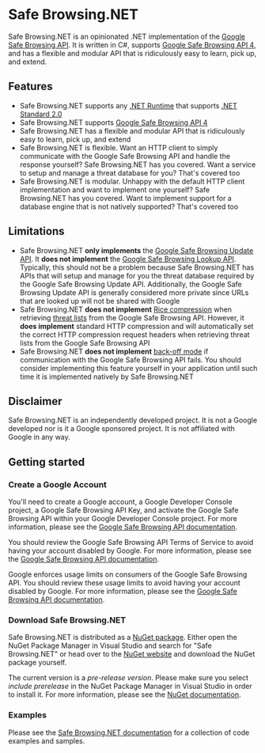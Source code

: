 # Safe Browsing.NET

Safe Browsing.NET is an opinionated .NET implementation of the
[Google Safe Browsing API](https://developers.google.com/safe-browsing). It is written in C#, supports
[Google Safe Browsing API 4](https://developers.google.com/safe-browsing/v4), and has a flexible and modular API that
is ridiculously easy to learn, pick up, and extend.

## Features

* Safe Browsing.NET supports any
  [.NET Runtime](https://docs.microsoft.com/en-us/dotnet/standard/net-standard#net-implementation-support) that
  supports [.NET Standard 2.0](https://github.com/dotnet/standard/blob/master/docs/versions/netstandard2.0.md)
* Safe Browsing.NET supports [Google Safe Browsing API 4](https://developers.google.com/safe-browsing/v4)
* Safe Browsing.NET has a flexible and modular API that is ridiculously easy to learn, pick up, and extend
* Safe Browsing.NET is flexible. Want an HTTP client to simply communicate with the Google Safe Browsing API and handle
  the response yourself? Safe Browsing.NET has you covered. Want a service to setup and manage a threat database for
  you? That's covered too
* Safe Browsing.NET is modular. Unhappy with the default HTTP client implementation and want to implement one yourself?
  Safe Browsing.NET has you covered. Want to implement support for a database engine that is not natively supported?
  That's covered too

## Limitations

* Safe Browsing.NET **only implements** the
  [Google Safe Browsing Update API](https://developers.google.com/safe-browsing/v4/update-api). It
  **does not implement** the
  [Google Safe Browsing Lookup API](https://developers.google.com/safe-browsing/v4/lookup-api). Typically, this should
  not be a problem because Safe Browsing.NET has APIs that will setup and manage for you the threat database required
  by the Google Safe Browsing Update API. Additionally, the Google Safe Browsing Update API is generally considered
  more private since URLs that are looked up will not be shared with Google
* Safe Browsing.NET **does not implement**
  [Rice compression](https://developers.google.com/safe-browsing/v4/compression) when retrieving
  [threat lists](https://developers.google.com/safe-browsing/v4/lists) from the Google Safe Browsing API. However, it
  **does implement** standard HTTP compression and will automatically set the correct HTTP compression request headers
  when retrieving threat lists from the Google Safe Browsing API
* Safe Browsing.NET **does not implement**
  [back-off mode](https://developers.google.com/safe-browsing/v4/request-frequency#back-off-mode) if communication with
  the Google Safe Browsing API fails. You should consider implementing this feature yourself in your application until
  such time it is implemented natively by Safe Browsing.NET

## Disclaimer

Safe Browsing.NET is an independently developed project. It is not a Google developed nor is it a Google sponsored
project. It is not affiliated with Google in any way.

## Getting started

### Create a Google Account

You'll need to create a Google account, a Google Developer Console project, a Google Safe Browsing API Key, and
activate the Google Safe Browsing API within your Google Developer Console project. For more information, please see
the [Google Safe Browsing API documentation](https://developers.google.com/safe-browsing/v4/get-started).

You should review the Google Safe Browsing API Terms of Service to avoid having your account disabled by Google. For
more information, please see the
[Google Safe Browsing API documentation](https://developers.google.com/safe-browsing/v4/terms).

Google enforces usage limits on consumers of the Google Safe Browsing API. You should review these usage limits to
avoid having your account disabled by Google. For more information, please see the
[Google Safe Browsing API documentation](https://developers.google.com/safe-browsing/v4/usage-limits).

### Download Safe Browsing.NET

Safe Browsing.NET is distributed as a [NuGet package](https://www.nuget.org/packages/Gee.External.Browsing/). Either
open the NuGet Package Manager in Visual Studio and search for "Safe Browsing.NET" or head over to the
[NuGet website](https://www.nuget.org/packages/Gee.External.Browsing/) and download the NuGet package yourself.

The current version is a *pre-release version*. Please make sure you select *include prerelease* in the NuGet Package
Manager in Visual Studio in order to install it. For more information, please see the
[NuGet documentation](https://docs.microsoft.com/en-us/nuget/create-packages/prerelease-packages).

### Examples

Please see the [Safe Browsing.NET documentation](articles/code-samples/managed-service.md) for a collection of code
examples and samples.

